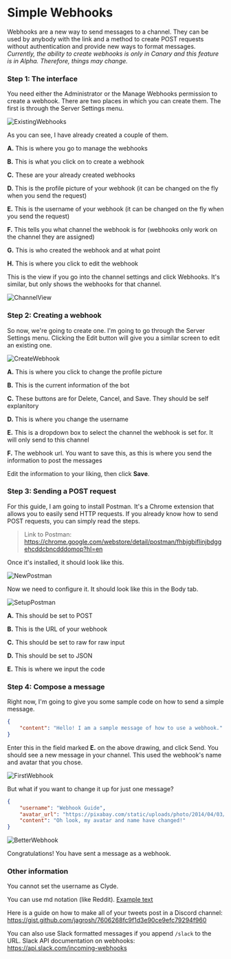 # Simple Webhooks

Webhooks are a new way to send messages to a channel. They can be used by anybody with the link and a method to create POST requests without authentication and provide new ways to format messages. *Currently, the ability to create webhooks is only in Canary and this feature is in Alpha. Therefore, things may change.*

### Step 1: The interface

You need either the Administrator or the Manage Webhooks permission to create a webhook. There are two places in which you can create them. The first is through the Server Settings menu.

![ExistingWebhooks](http://i.imgur.com/acgWRZ7.png)

As you can see, I have already created a couple of them.

**A.** This is where you go to manage the webhooks

**B.** This is what you click on to create a webhook

**C.** These are your already created webhooks

**D.** This is the profile picture of your webhook (it can be changed on the fly when you send the request)

**E.** This is the username of your webhook (it can be changed on the fly when you send the request)

**F.** This tells you what channel the webhook is for (webhooks only work on the channel they are assigned)

**G.** This is who created the webhook and at what point

**H.** This is where you click to edit the webhook

This is the view if you go into the channel settings and click Webhooks. It's similar, but only shows the webhooks for that channel.

![ChannelView](http://i.imgur.com/AU29AoK.png)

### Step 2: Creating a webhook

So now, we're going to create one. I'm going to go through the Server Settings menu. Clicking the Edit button will give you a similar screen to edit an existing one.

![CreateWebhook](http://i.imgur.com/cIBKfj2.png)

**A.** This is where you click to change the profile picture

**B.** This is the current information of the bot

**C.** These buttons are for Delete, Cancel, and Save. They should be self explanitory

**D.** This is where you change the username

**E.** This is a dropdown box to select the channel the webhook is set for. It will only send to this channel

**F.** The webhook url. You want to save this, as this is where you send the information to post the messages

Edit the information to your liking, then click **Save**.

### Step 3: Sending a POST request

For this guide, I am going to install Postman. It's a Chrome extension that allows you to easily send HTTP requests. If you already know how to send POST requests, you can simply read the steps.

> Link to Postman: https://chrome.google.com/webstore/detail/postman/fhbjgbiflinjbdggehcddcbncdddomop?hl=en

Once it's installed, it should look like this.

![NewPostman](http://i.imgur.com/AA0s1nU.png)

Now we need to configure it. It should look like this in the Body tab.

![SetupPostman](http://i.imgur.com/V3sJCip.png)

**A.** This should be set to POST

**B.** This is the URL of your webhook

**C.** This should be set to raw for raw input

**D.** This should be set to JSON

**E.** This is where we input the code

### Step 4: Compose a message

Right now, I'm going to give you some sample code on how to send a simple message.

```json
{
    "content": "Hello! I am a sample message of how to use a webhook."
}
```

Enter this in the field marked **E.** on the above drawing, and click Send. You should see a new message in your channel. This used the webhook's name and avatar that you chose.

![FirstWebhook](http://i.imgur.com/ShIz7KS.png)

But what if you want to change it up for just one message?

```json
{
    "username": "Webhook Guide",
    "avatar_url": "https://pixabay.com/static/uploads/photo/2014/04/03/10/11/exclamation-mark-310101_960_720.png",
    "content": "Oh look, my avatar and name have changed!"
}
```

![BetterWebhook](http://i.imgur.com/1kq4vYx.png)

Congratulations! You have sent a message as a webhook.

### Other information

You cannot set the username as Clyde.

You can use md notation (like Reddit). [Example text](https://thecrossroads.xyz/)

Here is a guide on how to make all of your tweets post in a Discord channel: https://gist.github.com/jagrosh/7606268fc9f1d3e90ce9efc79294f960

You can also use Slack formatted messages if you append `/slack` to the URL. Slack API documentation on webhooks: https://api.slack.com/incoming-webhooks

